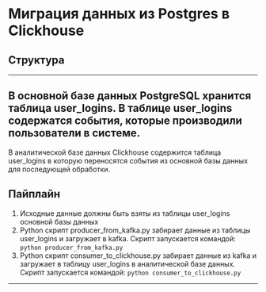 # Миграция данных из Postgres в Clickhouse

## Структура
***
В основной базе данных PostgreSQL хранится таблица user_logins.
В таблице user_logins содержатся события, которые производили пользователи в системе.
---
В аналитической базе данных Clickhouse содержится таблица user_logins
в которую переносятся события из основной базы данных для последующей обработки.
## Пайплайн
1. Исходные данные должны быть взяты из таблицы user_logins основной базы данных
2. Python скрипт producer_from_kafka.py забирает данные из таблицы user_logins и загружает в kafka. Скрипт запускается командой: ```python producer_from_kafka.py```
3. Python скрипт consumer_to_clickhouse.py забирает данные из kafka и загружает в таблицу user_logins в аналитической базе данных. Скрипт запускается командой: ```python consumer_to_clickhouse.py```
---